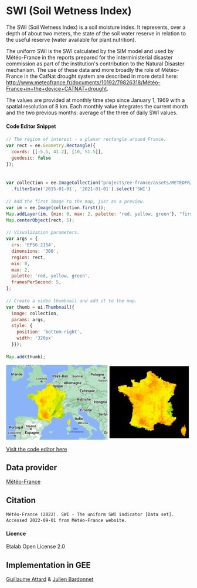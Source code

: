 SWI (Soil Wetness Index)
===

The SWI (Soil Wetness Index) is a soil moisture index. It represents, over a depth of about two meters, the state of the soil water reserve in relation to the useful reserve (water available for plant nutrition).

The uniform SWI is the SWI calculated by the SIM model and used by Météo-France in the reports prepared for the interministerial disaster commission as part of the institution's contribution to the Natural Disaster mechanism. The use of these data and more broadly the role of Météo-France in the CatNat drought system are described in more detail here:
http://www.meteofrance.fr/documents/10192/79826318/Météo-France+in+the+device+CATNAT+drought.

The values are provided at monthly time step since January 1, 1969 with a spatial resolution of 8 km.
Each monthly value integrates the current month and the two previous months: average of the three
of daily SWI values. 

#### Code Editor Snippet
```javascript
// The region of interest - a planar rectangle around France.
var rect = ee.Geometry.Rectangle({
  coords: [[-5.5, 41.2], [10, 51.5]],
  geodesic: false
});


var collection = ee.ImageCollection("projects/ee-france/assets/METEOFR/SWI/SWI")
  .filterDate('2015-01-01', '2021-01-01').select('SWI')

// Add the first image to the map, just as a preview.
var im = ee.Image(collection.first());
Map.addLayer(im, {min: 0, max: 2, palette: 'red, yellow, green'}, "first image");
Map.centerObject(rect, 5);

// Visualization parameters.
var args = {
  crs: 'EPSG:2154',
  dimensions: '300',
  region: rect,
  min: 0,
  max: 2,
  palette: 'red, yellow, green',
  framesPerSecond: 5,
};

// Create a video thumbnail and add it to the map.
var thumb = ui.Thumbnail({
  image: collection,
  params: args,
  style: {
    position: 'bottom-right',
    width: '320px'
  }});
  
Map.add(thumb);
```
![asset_snippet](/assets/eeassets-snippets/swi.gif)

[Visit the code editor here](https://code.earthengine.google.com/?scriptPath=users%2Fguiattard_gei%2Fee-france%3Aswi%2Fswi_explore)

## Data provider
[Météo-France](https://meteofrance.fr/)

## Citation
```
Météo-France (2022). SWI - The uniform SWI indicator [Data set]. Accessed 2022-09-01 from Météo-France website.
```
#### Licence
Etalab Open License 2.0

## Implementation in GEE
[Guillaume Attard](https://guillaumeattard.com/) & [Julien Bardonnet](https://www.linkedin.com/in/julienbardonnet/)
